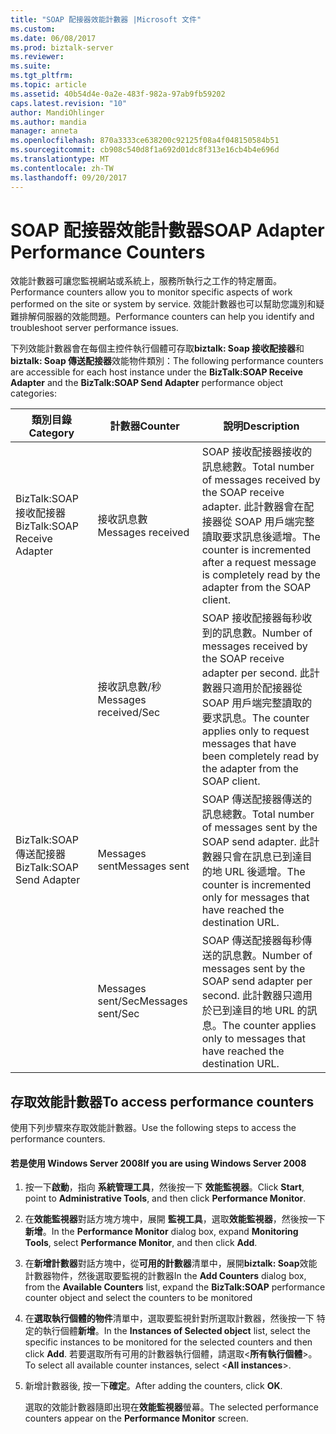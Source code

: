 ```yaml
---
title: "SOAP 配接器效能計數器 |Microsoft 文件"
ms.custom: 
ms.date: 06/08/2017
ms.prod: biztalk-server
ms.reviewer: 
ms.suite: 
ms.tgt_pltfrm: 
ms.topic: article
ms.assetid: 40b54d4e-0a2e-483f-982a-97ab9fb59202
caps.latest.revision: "10"
author: MandiOhlinger
ms.author: mandia
manager: anneta
ms.openlocfilehash: 870a3333ce638200c92125f08a4f048150584b51
ms.sourcegitcommit: cb908c540d8f1a692d01dc8f313e16cb4b4e696d
ms.translationtype: MT
ms.contentlocale: zh-TW
ms.lasthandoff: 09/20/2017
---
```

# <a name="soap-adapter-performance-counters"></a><span data-ttu-id="a21d4-102">SOAP 配接器效能計數器</span><span class="sxs-lookup"><span data-stu-id="a21d4-102">SOAP Adapter Performance Counters</span></span>
<span data-ttu-id="a21d4-103">效能計數器可讓您監視網站或系統上，服務所執行之工作的特定層面。</span><span class="sxs-lookup"><span data-stu-id="a21d4-103">Performance counters allow you to monitor specific aspects of work performed on the site or system by service.</span></span> <span data-ttu-id="a21d4-104">效能計數器也可以幫助您識別和疑難排解伺服器的效能問題。</span><span class="sxs-lookup"><span data-stu-id="a21d4-104">Performance counters can help you identify and troubleshoot server performance issues.</span></span>  
  
 <span data-ttu-id="a21d4-105">下列效能計數器會在每個主控件執行個體可存取**biztalk: Soap 接收配接器**和**biztalk: Soap 傳送配接器**效能物件類別：</span><span class="sxs-lookup"><span data-stu-id="a21d4-105">The following performance counters are accessible for each host instance under the **BizTalk:SOAP Receive Adapter** and the **BizTalk:SOAP Send Adapter** performance object categories:</span></span>  
  
|<span data-ttu-id="a21d4-106">**類別目錄**</span><span class="sxs-lookup"><span data-stu-id="a21d4-106">**Category**</span></span>|<span data-ttu-id="a21d4-107">**計數器**</span><span class="sxs-lookup"><span data-stu-id="a21d4-107">**Counter**</span></span>|<span data-ttu-id="a21d4-108">**說明**</span><span class="sxs-lookup"><span data-stu-id="a21d4-108">**Description**</span></span>|  
|------------------|-----------------|---------------------|  
|<span data-ttu-id="a21d4-109">BizTalk:SOAP 接收配接器</span><span class="sxs-lookup"><span data-stu-id="a21d4-109">BizTalk:SOAP Receive Adapter</span></span>|<span data-ttu-id="a21d4-110">接收訊息數</span><span class="sxs-lookup"><span data-stu-id="a21d4-110">Messages received</span></span>|<span data-ttu-id="a21d4-111">SOAP 接收配接器接收的訊息總數。</span><span class="sxs-lookup"><span data-stu-id="a21d4-111">Total number of messages received by the SOAP receive adapter.</span></span> <span data-ttu-id="a21d4-112">此計數器會在配接器從 SOAP 用戶端完整讀取要求訊息後遞增。</span><span class="sxs-lookup"><span data-stu-id="a21d4-112">The counter is incremented after a request message is completely read by the adapter from the SOAP client.</span></span>|  
||<span data-ttu-id="a21d4-113">接收訊息數/秒</span><span class="sxs-lookup"><span data-stu-id="a21d4-113">Messages received/Sec</span></span>|<span data-ttu-id="a21d4-114">SOAP 接收配接器每秒收到的訊息數。</span><span class="sxs-lookup"><span data-stu-id="a21d4-114">Number of messages received by the SOAP receive adapter per second.</span></span> <span data-ttu-id="a21d4-115">此計數器只適用於配接器從 SOAP 用戶端完整讀取的要求訊息。</span><span class="sxs-lookup"><span data-stu-id="a21d4-115">The counter applies only to request messages that have been completely read by the adapter from the SOAP client.</span></span>|  
|<span data-ttu-id="a21d4-116">BizTalk:SOAP 傳送配接器</span><span class="sxs-lookup"><span data-stu-id="a21d4-116">BizTalk:SOAP Send Adapter</span></span>|<span data-ttu-id="a21d4-117">Messages sent</span><span class="sxs-lookup"><span data-stu-id="a21d4-117">Messages sent</span></span>|<span data-ttu-id="a21d4-118">SOAP 傳送配接器傳送的訊息總數。</span><span class="sxs-lookup"><span data-stu-id="a21d4-118">Total number of messages sent by the SOAP send adapter.</span></span> <span data-ttu-id="a21d4-119">此計數器只會在訊息已到達目的地 URL 後遞增。</span><span class="sxs-lookup"><span data-stu-id="a21d4-119">The counter is incremented only for messages that have reached the destination URL.</span></span>|  
||<span data-ttu-id="a21d4-120">Messages sent/Sec</span><span class="sxs-lookup"><span data-stu-id="a21d4-120">Messages sent/Sec</span></span>|<span data-ttu-id="a21d4-121">SOAP 傳送配接器每秒傳送的訊息數。</span><span class="sxs-lookup"><span data-stu-id="a21d4-121">Number of messages sent by the SOAP send adapter per second.</span></span> <span data-ttu-id="a21d4-122">此計數器只適用於已到達目的地 URL 的訊息。</span><span class="sxs-lookup"><span data-stu-id="a21d4-122">The counter applies only to messages that have reached the destination URL.</span></span>|  
  
## <a name="to-access-performance-counters"></a><span data-ttu-id="a21d4-123">存取效能計數器</span><span class="sxs-lookup"><span data-stu-id="a21d4-123">To access performance counters</span></span>  
 <span data-ttu-id="a21d4-124">使用下列步驟來存取效能計數器。</span><span class="sxs-lookup"><span data-stu-id="a21d4-124">Use the following steps to access the performance counters.</span></span>  
  
#### <a name="if-you-are-using-windows-server-2008"></a><span data-ttu-id="a21d4-125">若是使用 Windows Server 2008</span><span class="sxs-lookup"><span data-stu-id="a21d4-125">If you are using Windows Server 2008</span></span>  
  
1.  <span data-ttu-id="a21d4-126">按一下**啟動**，指向 **系統管理工具**，然後按一下 **效能監視器**。</span><span class="sxs-lookup"><span data-stu-id="a21d4-126">Click **Start**, point to **Administrative Tools**, and then click **Performance Monitor**.</span></span>  
  
2.  <span data-ttu-id="a21d4-127">在**效能監視器**對話方塊方塊中，展開 **監視工具**，選取**效能監視器**，然後按一下 **新增**。</span><span class="sxs-lookup"><span data-stu-id="a21d4-127">In the **Performance Monitor** dialog box, expand **Monitoring Tools**, select **Performance Monitor**, and then click **Add**.</span></span>  
  
3.  <span data-ttu-id="a21d4-128">在**新增計數器**對話方塊中，從**可用的計數器**清單中，展開**biztalk: Soap**效能計數器物件，然後選取要監視的計數器</span><span class="sxs-lookup"><span data-stu-id="a21d4-128">In the **Add Counters** dialog box, from the **Available Counters** list, expand the **BizTalk:SOAP** performance counter object and select the counters to be monitored</span></span>  
  
4.  <span data-ttu-id="a21d4-129">在**選取執行個體的物件**清單中，選取要監視針對所選取計數器，然後按一下 特定的執行個體**新增**。</span><span class="sxs-lookup"><span data-stu-id="a21d4-129">In the **Instances of Selected object** list, select the specific instances to be monitored for the selected counters and then click **Add**.</span></span> <span data-ttu-id="a21d4-130">若要選取所有可用的計數器執行個體，請選取\<**所有執行個體**>。</span><span class="sxs-lookup"><span data-stu-id="a21d4-130">To select all available counter instances, select \<**All instances**>.</span></span>  
  
5.  <span data-ttu-id="a21d4-131">新增計數器後, 按一下**確定**。</span><span class="sxs-lookup"><span data-stu-id="a21d4-131">After adding the counters, click **OK**.</span></span>  
  
     <span data-ttu-id="a21d4-132">選取的效能計數器隨即出現在**效能監視器**螢幕。</span><span class="sxs-lookup"><span data-stu-id="a21d4-132">The selected performance counters appear on the **Performance Monitor** screen.</span></span>
